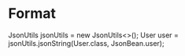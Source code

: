 # Format
JsonUtils<User> jsonUtils = new JsonUtils<>();
User user = jsonUtils.jsonString(User.class, JsonBean.user);